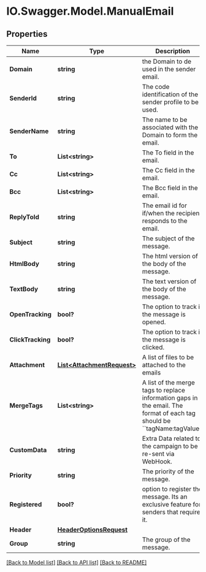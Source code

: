 # IO.Swagger.Model.ManualEmail
## Properties

Name | Type | Description | Notes
------------ | ------------- | ------------- | -------------
**Domain** | **string** | the Domain to de used in the sender email. | [optional] 
**SenderId** | **string** | The code identification of the sender profile to be used. | 
**SenderName** | **string** | The name to be associated with the Domain to form the email. | [optional] 
**To** | **List&lt;string&gt;** | The To field in the email. | 
**Cc** | **List&lt;string&gt;** | The Cc field in the email. | [optional] 
**Bcc** | **List&lt;string&gt;** | The Bcc field in the email. | [optional] 
**ReplyToId** | **string** | The email id for if/when the recipient responds to the email. | [optional] 
**Subject** | **string** | The subject of the message. | 
**HtmlBody** | **string** | The html version of the body of the message. | [optional] 
**TextBody** | **string** | The text version of the body of the message. | [optional] 
**OpenTracking** | **bool?** | The option to track if the message is opened. | [optional] [default to false]
**ClickTracking** | **bool?** | The option to track if the message is clicked. | [optional] [default to false]
**Attachment** | [**List&lt;AttachmentRequest&gt;**](AttachmentRequest.md) | A list of files to be attached to the emails | [optional] 
**MergeTags** | **List&lt;string&gt;** | A list of the merge tags to replace information gaps in the email. The format of each tag should be &#x60;&#x60;tagName:tagValue&#x60;&#x60; | [optional] 
**CustomData** | **string** | Extra Data related to the campaign to be re-sent via WebHook. | [optional] 
**Priority** | **string** | The priority of the message. | [optional] [default to PriorityEnum.NonUrgent]
**Registered** | **bool?** | option to register the message. Its an exclusive feature for senders that require it. | [optional] [default to false]
**Header** | [**HeaderOptionsRequest**](HeaderOptionsRequest.md) |  | [optional] 
**Group** | **string** | The group of the message. | [optional] [default to "default"]

[[Back to Model list]](../README.md#documentation-for-models) [[Back to API list]](../README.md#documentation-for-api-endpoints) [[Back to README]](../README.md)

